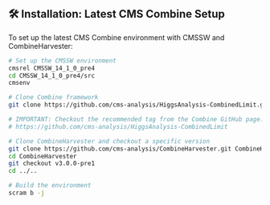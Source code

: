 ## 🛠️ Installation: Latest CMS Combine Setup

To set up the latest CMS Combine environment with CMSSW and CombineHarvester:

```bash
# Set up the CMSSW environment
cmsrel CMSSW_14_1_0_pre4
cd CMSSW_14_1_0_pre4/src
cmsenv

# Clone Combine framework
git clone https://github.com/cms-analysis/HiggsAnalysis-CombinedLimit.git HiggsAnalysis/CombinedLimit

# IMPORTANT: Checkout the recommended tag from the Combine GitHub page:
# https://github.com/cms-analysis/HiggsAnalysis-CombinedLimit

# Clone CombineHarvester and checkout a specific version
git clone https://github.com/cms-analysis/CombineHarvester.git CombineHarvester
cd CombineHarvester
git checkout v3.0.0-pre1
cd ../..

# Build the environment
scram b -j
